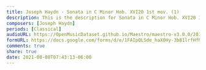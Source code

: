 ```yaml
---
title: Joseph Haydn - Sonata in C Minor Hob. XVI20 1st mov. (1)
description: This is the description for Sonata in C Minor Hob. XVI20 1st mov. by Joseph Haydn
composers: [Joseph Haydn]
periods: [Classical]
audioURL: https://OpenMusicDataset.github.io/Maestro/maestro-v3.0.0/2013/ORIG-MIDI_01_7_7_13_Group__MID--AUDIO_14_R1_2013_wav--2.midi
formURL: https://docs.google.com/forms/d/e/1FAIpQLSde_haX0Hy-3b81lrfHfMeOOBi7V5jpwNjooOUERsv3hPAgbQ/viewform
comments: true
share: true
date: 2021-08-08T07:43:13-06:00
---
```

